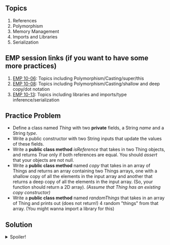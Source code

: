 ## Topics
1) References
2) Polymorphism
3) Memory Management
4) Imports and Libraries
5) Serialization

## EMP session links (if you want to have some more practices)
1. [EMP 10-06](https://cs199emp.netlify.app/dist/2020-10-06.html): Topics including Polymorphism/Casting/super/this
2. [EMP 10-08](https://cs199emp.netlify.app/dist/2020-10-08.html): Topics including Polymorphism/Casting/shallow and deep copy/dot notation
3. [EMP 10-13](https://cs199emp.netlify.app/dist/2020-10-13.html): Topics including libraries and imports/type inference/serialization


## Practice Problem
* Define a class named *Thing* with two **private** fields, a String _name_ and a String _type_.
* Write a public constructor with two String inputs that update the values of these fields.
* Write a **public class method** _isReference_ that takes in two Thing objects, and returns *True* only if both references are equal. You should *assert* that your objects are not null.
* Write a **public class method** named _copy_ that takes in an array of Things and returns an array containing two Things arrays, one with a shallow copy of all the elements in the input array and another that returns a deep copy of all the elements in the input array. (So, your function should return a 2D array). _(Assume that Thing has an existing copy constructor)_
* Write a **public class method** named _randomThings_ that takes in an array of Thing and prints out (does not return!) 4 random "things" from that array. (You might wanna import a library for this)

## Solution
<details>
  <summary>Spoiler!</summary>

  ```java
      import java.util.Random
      public class Thing implements Cloneable {
         private String name;
         private String type;
         public class Thing(String n, String t) {
          name = n;
          type = t;
         }

         public class Thing(Thing other) {
          // assume the implementation is given
         }

         public Object clone() throws CloneNotSupportedException {
          return super.clone();
         }

         public static boolean isReference(Thing a, Thing b) {
          assert a != null;
          assert b != null;

          return a == b;
         }

         public static Thing[][] copy(Thing[] arr) {
          assert arr != null;
          Thing[] shallow = new Thing[arr.length];
          Thing[] deep = new Thing[arr.length];
          for (int i = 0; i < arr.length; i++) {
            shallow[i] = (Thing) arr[i].clone();
            deep[i] = new Thing(arr[i]);
          }
          Thing[][] output = {shallow, deep};
          return output;
          }

          public static void randomThings(Thing[] arr) {
            //You will tell me this step by step
          }
      }
  ```
</details>
<br></br>
